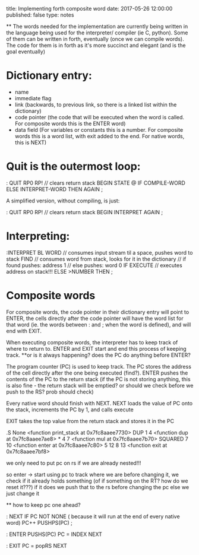 title: Implementing forth composite word
date: 2017-05-26 12:00:00
published: false
type: notes


** The words needed for the implementation are currently being written in the language being used for the interpreter/ compiler (ie C, python).  Some of them can be written in forth, eventually (once we can compile words).  The code for them is in forth as it's more succinct and elegant (and is the goal eventually)


# Dictionary entry:
* name
* immediate flag
* link (backwards, to previous link, so there is a linked list within the dictionary)
* code pointer (the code that will be executed when the word is called.  For composite words this is the ENTER word)
* data field (For variables or constants this is a number.  For composite words this is a word list, with exit added to the end.  For native words, this is NEXT)


# Quit is the outermost loop:
: QUIT
   RP0 RP!  // clears return stack
   BEGIN
      STATE @ 
         IF
            COMPILE-WORD
         ELSE
            INTERPRET-WORD
         THEN
   AGAIN ;

A simplified version, without compiling, is just:

: QUIT
   RP0 RP!   // clears return stack
   BEGIN
      INTERPRET
   AGAIN ; 


# Interpreting:

:INTERPRET
   BL WORD   // consumes input stream til a space, pushes word to stack
   FIND      // consumes word from stack, looks for it in the dictionary
             // if found pushes: address 1
             // else pushes: word 0
   IF
      EXECUTE  // executes address on stack!!!
   ELSE
      >NUMBER
   THEN ;


# Composite words

For composite words, the code pointer in their dictionary entry will point to ENTER, the cells directly after the code pointer will have the word list for that word (ie. the words between : and ; when the word is defined), and will end with EXIT. 

When executing composite words, the interpreter has to keep track of where to return to.  ENTER and EXIT start and end this process of keeping track.  **or is it always happening? does the PC do anything before ENTER?

The program counter (PC) is used to keep track.  The PC stores the address of the cell directly after the one being executed (find?).  ENTER pushes the contents of the PC to the return stack (if the PC is not storing anything, this is also fine - the return stack will be emptied? or should we check before we push to the RS? prob should check)

Every native word should finish with NEXT.  NEXT loads the value of PC onto the stack, increments the PC by 1, and calls execute

EXIT takes the top value from the return stack and stores it in the PC


.S
None
<function print_stack at 0x7fc8aaee7730>
DUP
1     4
<function dup at 0x7fc8aaee7ae8>
*
4     7
<function mul at 0x7fc8aaee7b70>
SQUARED
7     10
<function enter at 0x7fc8aaee7c80>
5     12
8     13
<function exit at 0x7fc8aaee7bf8>





we only need to put pc on rs if we are already nested!!!

so enter -> start using pc to track where we are
before changing it, we check if it already holds something
(of if something on the RT? how do we reset it???)
if it does we push that to the rs before changing the pc
else we just change it

** how to keep pc one ahead?




: NEXT
   IF PC NOT NONE ( because it will run at the end of every native word)
   PC++
   PUSHPS(PC) ;

: ENTER
   PUSHS(PC)
   PC = INDEX
   NEXT

: EXIT 
   PC = popRS
   NEXT
